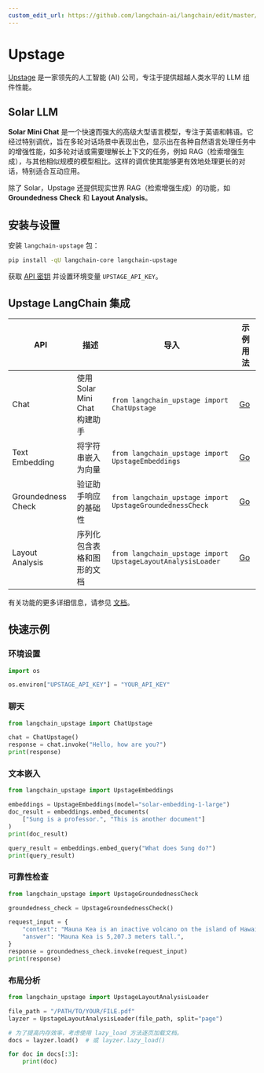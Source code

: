```yaml
---
custom_edit_url: https://github.com/langchain-ai/langchain/edit/master/docs/docs/integrations/providers/upstage.ipynb
---
```


# Upstage

[Upstage](https://upstage.ai) 是一家领先的人工智能 (AI) 公司，专注于提供超越人类水平的 LLM 组件性能。

## Solar LLM

**Solar Mini Chat** 是一个快速而强大的高级大型语言模型，专注于英语和韩语。它经过特别调优，旨在多轮对话场景中表现出色，显示出在各种自然语言处理任务中的增强性能，如多轮对话或需要理解长上下文的任务，例如 RAG（检索增强生成），与其他相似规模的模型相比。这样的调优使其能够更有效地处理更长的对话，特别适合互动应用。

除了 Solar，Upstage 还提供现实世界 RAG（检索增强生成）的功能，如 **Groundedness Check** 和 **Layout Analysis**。

## 安装与设置

安装 `langchain-upstage` 包：

```bash
pip install -qU langchain-core langchain-upstage
```

获取 [API 密钥](https://console.upstage.ai) 并设置环境变量 `UPSTAGE_API_KEY`。

## Upstage LangChain 集成

| API | 描述 | 导入 | 示例用法 |
| --- | --- | --- | --- |
| Chat | 使用 Solar Mini Chat 构建助手 | `from langchain_upstage import ChatUpstage` | [Go](../../chat/upstage) |
| Text Embedding | 将字符串嵌入为向量 | `from langchain_upstage import UpstageEmbeddings` | [Go](../../text_embedding/upstage) |
| Groundedness Check | 验证助手响应的基础性 | `from langchain_upstage import UpstageGroundednessCheck` | [Go](../../tools/upstage_groundedness_check) |
| Layout Analysis | 序列化包含表格和图形的文档 | `from langchain_upstage import UpstageLayoutAnalysisLoader` | [Go](../../document_loaders/upstage) |

有关功能的更多详细信息，请参见 [文档](https://developers.upstage.ai/)。

## 快速示例

### 环境设置


```python
import os

os.environ["UPSTAGE_API_KEY"] = "YOUR_API_KEY"
```

### 聊天



```python
from langchain_upstage import ChatUpstage

chat = ChatUpstage()
response = chat.invoke("Hello, how are you?")
print(response)
```

### 文本嵌入




```python
from langchain_upstage import UpstageEmbeddings

embeddings = UpstageEmbeddings(model="solar-embedding-1-large")
doc_result = embeddings.embed_documents(
    ["Sung is a professor.", "This is another document"]
)
print(doc_result)

query_result = embeddings.embed_query("What does Sung do?")
print(query_result)
```

### 可靠性检查


```python
from langchain_upstage import UpstageGroundednessCheck

groundedness_check = UpstageGroundednessCheck()

request_input = {
    "context": "Mauna Kea is an inactive volcano on the island of Hawaii. Its peak is 4,207.3 m above sea level, making it the highest point in Hawaii and second-highest peak of an island on Earth.",
    "answer": "Mauna Kea is 5,207.3 meters tall.",
}
response = groundedness_check.invoke(request_input)
print(response)
```

### 布局分析


```python
from langchain_upstage import UpstageLayoutAnalysisLoader

file_path = "/PATH/TO/YOUR/FILE.pdf"
layzer = UpstageLayoutAnalysisLoader(file_path, split="page")

# 为了提高内存效率，考虑使用 lazy_load 方法逐页加载文档。
docs = layzer.load()  # 或 layzer.lazy_load()

for doc in docs[:3]:
    print(doc)
```